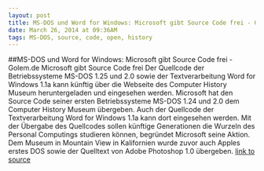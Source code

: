 ```yaml
---
layout: post
title: MS-DOS und Word for Windows: Microsoft gibt Source Code frei - Golem.de
date: March 26, 2014 at 09:36AM
tags: MS-DOS, source, code, open, history
---
```

##MS-DOS und Word for Windows: Microsoft gibt Source Code frei - Golem.de
Microsoft gibt Source Code frei
Der Quellcode der Betriebssysteme MS-DOS 1.25 und 2.0 sowie der Textverarbeitung Word for Windows 1.1a kann künftig über die Webseite des Computer History Museum heruntergeladen und eingesehen werden.
Microsoft hat den Source Code seiner ersten Betriebssysteme MS-DOS 1.24 und 2.0 dem Computer History Museum übergeben. Auch der Quellcode der Textverarbeitung Word for Windows 1.1a kann dort eingesehen werden. Mit der Übergabe des Quellcodes sollen künftige Generationen die Wurzeln des Personal Computings studieren können, begründet Microsoft seine Aktion. Dem Museum in Mountain View in Kalifornien wurde zuvor auch Apples erstes DOS sowie der Quelltext von Adobe Photoshop 1.0 übergeben.
[link to source](http://ift.tt/1g04s6l) 
